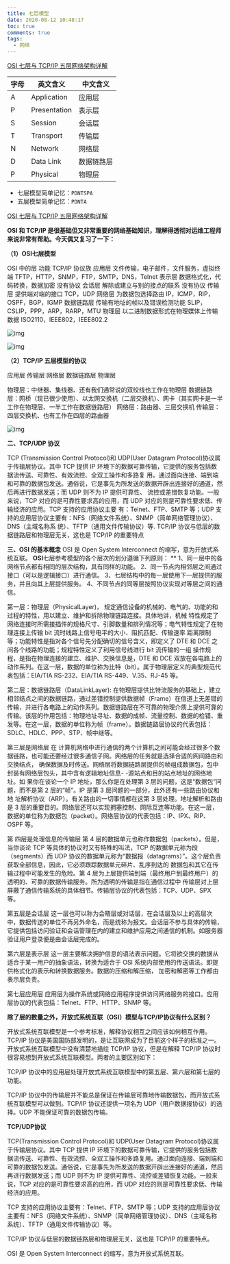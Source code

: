 ```yaml
---
title: 七层模型
date: 2020-08-12 10:48:17
toc: true
comments: true
tags:
  - 网络
---
```


[OSI 七层与 TCP/IP 五层网络架构详解](http://www.ha97.com/3215.html)

| 字母 | 英文含义     | 中文含义   |
| ---- | ------------ | ---------- |
| A    | Application  | 应用层     |
| P    | Presentation | 表示层     |
| S    | Session      | 会话层     |
| T    | Transport    | 传输层     |
| N    | Network      | 网络层     |
| D    | Data Link    | 数据链路层 |
| P    | Physical     | 物理层     |

- 七层模型简单记忆：`PDNTSPA`
- 五层模型简单记忆：`PDNTA`

[OSI 七层与 TCP/IP 五层网络架构详解](http://www.ha97.com/3215.html)

**OSI 和 TCP/IP 是很基础但又非常重要的网络基础知识，理解得透彻对运维工程师来说非常有帮助。今天偶又复习了一下：**

**（1）**OSI**七层模型**

OSI 中的层 功能 TCP/IP 协议族
应用层 文件传输，电子邮件，文件服务，虚拟终端 TFTP，HTTP，SNMP，FTP，SMTP，DNS，Telnet
表示层 数据格式化，代码转换，数据加密 没有协议
会话层 解除或建立与别的接点的联系 没有协议
传输层 提供端对端的接口 TCP，UDP
网络层 为数据包选择路由 IP，ICMP，RIP，OSPF，BGP，IGMP
数据链路层 传输有地址的帧以及错误检测功能 SLIP，CSLIP，PPP，ARP，RARP，MTU
物理层 以二进制数据形式在物理媒体上传输数据 ISO2110，IEEE802，IEEE802.2

![img](http://www.ha97.com/wp-content/uploads/image/2010/09/162558wtA.jpg)

![img](http://www.ha97.com/wp-content/uploads/image/2010/09/162603uh3.gif)

**（2）TCP/IP 五层模型的协议**

应用层
传输层
网络层
数据链路层
物理层

物理层：中继器、集线器、还有我们通常说的双绞线也工作在物理层
数据链路层：网桥（现已很少使用）、以太网交换机（二层交换机）、网卡（其实网卡是一半工作在物理层、一半工作在数据链路层）
网络层：路由器、三层交换机
传输层：四层交换机、也有工作在四层的路由器

![img](http://www.ha97.com/wp-content/uploads/image/2010/09/162606nhq.jpg)

**二、TCP/UDP 协议**

TCP (Transmission Control Protocol)和 UDP(User Datagram Protocol)协议属于传输层协议。其中 TCP 提供 IP 环境下的数据可靠传输，它提供的服务包括数据流传送、可靠性、有效流控、全双工操作和多路复 用。通过面向连接、端到端和可靠的数据包发送。通俗说，它是事先为所发送的数据开辟出连接好的通道，然后再进行数据发送；而 UDP 则不为 IP 提供可靠性、 流控或差错恢复功能。一般来说，TCP 对应的是可靠性要求高的应用，而 UDP 对应的则是可靠性要求低、传输经济的应用。TCP 支持的应用协议主要 有：Telnet、FTP、SMTP 等；UDP 支持的应用层协议主要有：NFS（网络文件系统）、SNMP（简单网络管理协议）、DNS（主域名称系 统）、TFTP（通用文件传输协议）等.
TCP/IP 协议与低层的数据链路层和物理层无关，这也是 TCP/IP 的重要特点

**三、OSI 的基本概念**
OSI 是 Open System Interconnect 的缩写，意为开放式系统互联。
**OSI**七层参考模型的各个层次的划分遵循下列原则：
\*\* 1、同一层中的各网络节点都有相同的层次结构，具有同样的功能。
2、同一节点内相邻层之间通过接口（可以是逻辑接口）进行通信。
3、七层结构中的每一层使用下一层提供的服务，并且向其上层提供服务。
4、不同节点的同等层按照协议实现对等层之间的通信。

第一层：物理层（PhysicalLayer)，
规定通信设备的机械的、电气的、功能的和过程的特性，用以建立、维护和拆除物理链路连接。具体地讲，机械 特性规定了网络连接时所需接插件的规格尺寸、引脚数量和排列情况等；电气特性规定了在物理连接上传输 bit 流时线路上信号电平的大小、阻抗匹配、传输速率 距离限制等；功能特性是指对各个信号先分配确切的信号含义，即定义了 DTE 和 DCE 之间各个线路的功能；规程特性定义了利用信号线进行 bit 流传输的一组 操作规程，是指在物理连接的建立、维护、交换信息是，DTE 和 DCE 双放在各电路上的动作系列。在这一层，数据的单位称为比特（bit）。属于物理层定义的典型规范代表包括：EIA/TIA RS-232、EIA/TIA RS-449、V.35、RJ-45 等。

第二层：数据链路层（DataLinkLayer):
在物理层提供比特流服务的基础上，建立相邻结点之间的数据链路，通过差错控制提供数据帧（Frame）在信道上无差错的传输，并进行各电路上的动作系列。数据链路层在不可靠的物理介质上提供可靠的传输。该层的作用包括：物理地址寻址、数据的成帧、流量控制、数据的检错、重发等。在这一层，数据的单位称为帧（frame）。数据链路层协议的代表包括：SDLC、HDLC、PPP、STP、帧中继等。

第三层是网络层
在 计算机网络中进行通信的两个计算机之间可能会经过很多个数据链路，也可能还要经过很多通信子网。网络层的任务就是选择合适的网间路由和交换结点， 确保数据及时传送。网络层将数据链路层提供的帧组成数据包，包中封装有网络层包头，其中含有逻辑地址信息- -源站点和目的站点地址的网络地址。如 果你在谈论一个 IP 地址，那么你是在处理第 3 层的问题，这是“数据包”问题，而不是第 2 层的“帧”。IP 是第 3 层问题的一部分，此外还有一些路由协议和地 址解析协议（ARP）。有关路由的一切事情都在这第 3 层处理。地址解析和路由是 3 层的重要目的。网络层还可以实现拥塞控制、网际互连等功能。在这一层，数据的单位称为数据包（packet）。网络层协议的代表包括：IP、IPX、RIP、OSPF 等。

第 四层是处理信息的传输层
第 4 层的数据单元也称作数据包（packets）。但是，当你谈论 TCP 等具体的协议时又有特殊的叫法，TCP 的数据单元称为段 （segments）而 UDP 协议的数据单元称为“数据报（datagrams）”。这个层负责获取全部信息，因此，它必须跟踪数据单元碎片、乱序到达的 数据包和其它在传输过程中可能发生的危险。第 4 层为上层提供端到端（最终用户到最终用户）的透明的、可靠的数据传输服务。所为透明的传输是指在通信过程中 传输层对上层屏蔽了通信传输系统的具体细节。传输层协议的代表包括：TCP、UDP、SPX 等。

第五层是会话层
这一层也可以称为会晤层或对话层，在会话层及以上的高层次中，数据传送的单位不再另外命名，而是统称为报文。会话层不参与具体的传输，它提供包括访问验证和会话管理在内的建立和维护应用之间通信的机制。如服务器验证用户登录便是由会话层完成的。

第六层是表示层
这一层主要解决拥护信息的语法表示问题。它将欲交换的数据从适合于某一用户的抽象语法，转换为适合于 OSI 系统内部使用的传送语法。即提供格式化的表示和转换数据服务。数据的压缩和解压缩， 加密和解密等工作都由表示层负责。

第七层应用层
应用层为操作系统或网络应用程序提供访问网络服务的接口。应用层协议的代表包括：Telnet、FTP、HTTP、SNMP 等。

**除了层的数量之外，开放式系统互联（OSI）模型与TCP/IP协议有什么区别？**

开放式系统互联模型是一个参考标准，解释协议相互之间应该如何相互作用。TCP/IP 协议是美国国防部发明的，是让互联网成为了目前这个样子的标准之一。开放式系统互联模型中没有清楚地描绘 TCP/IP 协议，但是在解释 TCP/IP 协议时很容易想到开放式系统互联模型。两者的主要区别如下：

TCP/IP 协议中的应用层处理开放式系统互联模型中的第五层、第六层和第七层的功能。

TCP/IP 协议中的传输层并不能总是保证在传输层可靠地传输数据包，而开放式系统互联模型可以做到。TCP/IP 协议还提供一项名为 UDP（用户数据报协议）的选择。UDP 不能保证可靠的数据包传输。

**TCP/UDP协议**

TCP(Transmission Control Protocol)和 UDP(User Datagram Protocol)协议属于传输层协议。其中 TCP 提供 IP 环境下的数据可靠传输，它提供的服务包括数据流传送、可靠性、有效流控、全双工操作和多路复用。通过面向连接、端到端和可靠的数据包发送。通俗说，它是事先为所发送的数据开辟出连接好的通道，然后再进行数据发送；而 UDP 则不为 IP 提供可靠性、流控或差错恢复功能。一般来说，TCP 对应的是可靠性要求高的应用，而 UDP 对应的则是可靠性要求低、传输经济的应用。

TCP 支持的应用协议主要有：Telnet、FTP、SMTP 等；UDP 支持的应用层协议主要有：NFS（网络文件系统）、SNMP（简单网络管理协议）、DNS（主域名称系统）、TFTP（通用文件传输协议）等。

TCP/IP 协议与低层的数据链路层和物理层无关，这也是 TCP/IP 的重要特点。

OSI 是 Open System Interconnect 的缩写，意为开放式系统互联。
